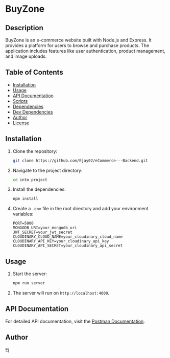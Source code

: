 # BuyZone

## Description
BuyZone is an e-commerce website built with Node.js and Express. It provides a platform for users to browse and purchase products. The application includes features like user authentication, product management, and image uploads.

## Table of Contents
- [Installation](#installation)
- [Usage](#usage)
- [API Documentation](#api-documentation)
- [Scripts](#scripts)
- [Dependencies](#dependencies)
- [Dev Dependencies](#dev-dependencies)
- [Author](#author)
- [License](#license)

## Installation
1. Clone the repository:
    ```sh
    git clone https://github.com/Ejay02/eCommerce---Backend.git
    ```
2. Navigate to the project directory:
    ```sh
    cd into project
    ```
3. Install the dependencies:
    ```sh
    npm install
    ```
4. Create a `.env` file in the root directory and add your environment variables:
    ```plaintext
    PORT=5000
    MONGODB_URI=your_mongodb_uri
    JWT_SECRET=your_jwt_secret
    CLOUDINARY_CLOUD_NAME=your_cloudinary_cloud_name
    CLOUDINARY_API_KEY=your_cloudinary_api_key
    CLOUDINARY_API_SECRET=your_cloudinary_api_secret
    ```

## Usage
1. Start the server:
    ```sh
    npm run server
    ```
2. The server will run on `http://localhost:4000`.

## API Documentation
For detailed API documentation, visit the [Postman Documentation](https://documenter.getpostman.com/view/36020954/2sA3XSBMVi).



## Author
Ej

